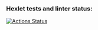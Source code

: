 ### Hexlet tests and linter status:
[![Actions Status](https://github.com/SofiaPechkur/frontend-project-44/actions/workflows/hexlet-check.yml/badge.svg)](https://github.com/SofiaPechkur/frontend-project-44/actions)